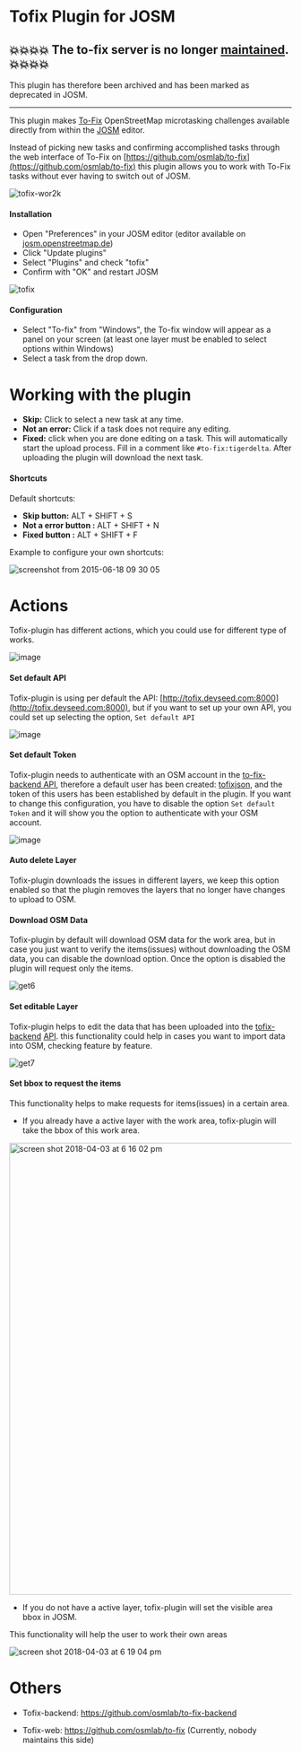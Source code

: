 # Tofix Plugin for JOSM
## 💥💥💥💥 The to-fix server is no longer [maintained](https://github.com/osmlab/to-fix/issues/227). 💥💥💥💥
This plugin has therefore been archived and has been marked as deprecated in JOSM.

----

This plugin makes [To-Fix](http://osmlab.github.io/to-fix) OpenStreetMap microtasking challenges available directly from within the [JOSM](https://josm.openstreetmap.de/) editor.

Instead of picking new tasks and confirming accomplished tasks through the web interface of To-Fix on [https://github.com/osmlab/to-fix](https://github.com/osmlab/to-fix) this plugin allows you to work with To-Fix tasks without ever having to switch out of JOSM.

![tofix-wor2k](https://cloud.githubusercontent.com/assets/1152236/10491901/9b17bf5c-726e-11e5-9575-3c62d0412140.gif)

#### Installation

- Open "Preferences" in your JOSM editor (editor available on [josm.openstreetmap.de](https://josm.openstreetmap.de/))
- Click "Update plugins"
- Select "Plugins" and check "tofix"
- Confirm with "OK" and restart JOSM

![tofix](https://cloud.githubusercontent.com/assets/1152236/10457988/417882b4-718e-11e5-94b5-6ecf4a30eb43.gif)

#### Configuration

- Select "To-fix" from "Windows", the To-fix window will appear as a panel on your screen (at least one layer must be enabled to select options within Windows)
- Select a task from the drop down.

# Working with the plugin

- **Skip:** Click to select a new task at any time.
- **Not an error:** Click if a task does not require any editing.
- **Fixed:** click when you are done editing on a task. This will automatically start the upload process. Fill in a comment like `#to-fix:tigerdelta`. After uploading the plugin will download the next task.

#### Shortcuts

Default shortcuts:

- **Skip button:** ALT + SHIFT + S
- **Not a error button :** ALT + SHIFT + N
- **Fixed button :** ALT + SHIFT + F

Example to configure your own shortcuts:


![screenshot from 2015-06-18 09 30 05](https://cloud.githubusercontent.com/assets/1152236/8237229/6268a12a-15b3-11e5-8496-d67fdc1fc4b8.png)


# Actions

Tofix-plugin has different actions, which you could use for different type of works.

![image](https://user-images.githubusercontent.com/1152236/38279465-0d522eb8-3766-11e8-96c9-dfb7e37b160e.png)


#### Set default API

Tofix-plugin  is using per default the API: [http://tofix.devseed.com:8000](http://tofix.devseed.com:8000), but if you want to set up your own API, you could set up selecting the option, `Set default API`

![image](https://user-images.githubusercontent.com/1152236/38280650-2e8ec6bc-376c-11e8-9e5c-b182b293f2c5.png)


#### Set default Token

Tofix-plugin needs to authenticate with an OSM account in the [to-fix-backend API](https://github.com/osmlab/to-fix-backend), therefore a default user has been created: [tofixjson](https://www.openstreetmap.org/user/tofixjosm), and the token of this users has been established by default in the plugin. If you want to change this configuration, you have to disable the option `Set default Token` and it will show you the option to authenticate with your OSM account. 
 
 ![image](https://user-images.githubusercontent.com/1152236/38279739-53437a5c-3767-11e8-8e18-30a6afcf4ad5.png)
 

#### Auto delete Layer

Tofix-plugin downloads the issues in different layers, we keep this option enabled so that the plugin removes the layers that no longer have changes to upload to OSM.

#### Download OSM Data

Tofix-plugin by default will download OSM data for the work area, but in case you just want to verify the items(issues)  without downloading the OSM data, you can disable the download option. Once the option is disabled the plugin will request only the items.

![get6](https://user-images.githubusercontent.com/1152236/38280298-3a8676e2-376a-11e8-8d1f-4cd17c7690c4.gif)


#### Set editable Layer

Tofix-plugin helps to edit the data that has been uploaded into the [tofix-backend](https://github.com/osmlab/to-fix-backend) [API](http://tofix.devseed.com:8000).  this functionality could help in cases you want to import data into OSM, checking feature by feature.

![get7](https://user-images.githubusercontent.com/1152236/38280393-a2d406ce-376a-11e8-80af-c6155847a840.gif)


#### Set bbox to request the items

This functionality helps to make requests for items(issues) in a certain area.

- If you already have a active layer with the work area, tofix-plugin will take the bbox of this work area.


<img width="806" alt="screen shot 2018-04-03 at 6 16 02 pm" src="https://user-images.githubusercontent.com/1152236/38280510-52025416-376b-11e8-8c09-602f20a27e3f.png">


- If you do not have a active layer, tofix-plugin will set the visible area bbox in JOSM.

This functionality will help the user to work their own areas


![screen shot 2018-04-03 at 6 19 04 pm](https://user-images.githubusercontent.com/1152236/38280570-c6992c8c-376b-11e8-8f1e-39fbbcccad27.png)



# Others

- Tofix-backend: https://github.com/osmlab/to-fix-backend

- Tofix-web: https://github.com/osmlab/to-fix (Currently, nobody maintains this side)

